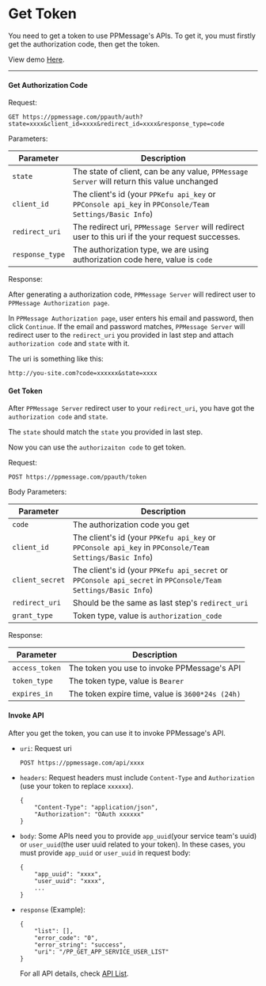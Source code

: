 # Get Token

You need to get a token to use PPMessage's APIs. To get it, you must firstly get the authorization code, then get the token.

View demo [Here](https://github.com/PPMESSAGE/ppmessage/tree/master/ppmessage/ppauth/demo).

---

#### Get Authorization Code

Request:

```
GET https://ppmessage.com/ppauth/auth?state=xxxx&client_id=xxxx&redirect_id=xxxx&response_type=code
```

Parameters:

Parameter        | Description
-----------------|----------------------------
`state`          | The state of client, can be any value, `PPMessage Server` will return this value unchanged
`client_id`      | The client's id (your `PPKefu api_key` or `PPConsole api_key` in `PPConsole/Team Settings/Basic Info`)
`redirect_uri`   | The redirect uri, `PPMessage Server` will redirect user to this uri if the your request successes.
`response_type`  | The authorization type, we are using authorization code here, value is `code`

Response:

After generating a authorization code, `PPMessage Server` will redirect user to `PPMessage Authorization page`. 

In `PPMessage Authorization page`, user enters his email and password, then click `Continue`. If the email and password matches, `PPMessage Server` will redirect user to the `redirect_uri` you provided in last step and attach `authorization code` and `state` with it.

The uri is something like this:
```
http://you-site.com?code=xxxxxx&state=xxxx
```


#### Get Token

After `PPMessage Server` redirect user to your `redirect_uri`, you have got the `authorization code` and `state`.

The `state` should match the `state` you provided in last step.

Now you can use the `authorizaiton code` to get token.

Request: 

```
POST https://ppmessage.com/ppauth/token
```

Body Parameters:

Parameter         | Description
------------------|-------------------------
`code`            | The authorization code you get
`client_id`       | The client's id (your `PPKefu api_key` or `PPConsole api_key` in `PPConsole/Team Settings/Basic Info`)
`client_secret`   | The client's id (your `PPKefu api_secret` or `PPConsole api_secret` in `PPConsole/Team Settings/Basic Info`)
`redirect_uri`    | Should be the same as last step's `redirect_uri`
`grant_type`      | Token type, value is `authorization_code`


Response:

Parameter        | Description
-----------------|-----------------------
`access_token`   | The token you use to invoke PPMessage's API
`token_type`     | The token type, value is `Bearer`
`expires_in`     | The token expire time, value is `3600*24s (24h)`


#### Invoke API

After you get the token, you can use it to invoke PPMessage's API.
* `uri`: Request uri
  ```
  POST https://ppmessage.com/api/xxxx
  ```
  
* `headers`: Request headers must include `Content-Type` and `Authorization` (use your token to replace `xxxxxx`).
  ```
  {
      "Content-Type": "application/json",
      "Authorization": "OAuth xxxxxx"
  }
  ```
  
* `body`: Some APIs need you to provide `app_uuid`(your service team's uuid) or `user_uuid`(the user uuid related to your token). In these cases, you must provide `app_uuid` or `user_uuid` in request body:
  ```
  {
      "app_uuid": "xxxx",
      "user_uuid": "xxxx",
      ...
  }
  ```
 
* `response` (Example): 
  ```
  {
      "list": [],
      "error_code": "0",
      "error_string": "success",
      "uri": "/PP_GET_APP_SERVICE_USER_LIST"
  }
  ```
  
  For all API details, check [API List](./api/README.md).
